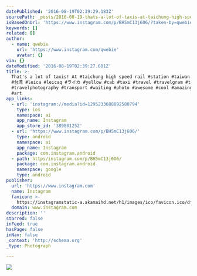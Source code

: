 ```yaml
---
datePublished: '2016-08-19T02:39:29.183Z'
sourcePath: _posts/2016-08-19-thats-a-lot-of-taxis-at-taichung-high-speed-rail-station.md
isBasedOnUrl: 'https://www.instagram.com/p/BH5mC13j6O6/?taken-by=qwebie'
keywords: []
related: []
author:
  - name: qwebie
    url: 'https://www.instagram.com/qwebie'
    avatar: {}
via: {}
dateModified: '2016-08-19T02:39:27.601Z'
title: >-
  That's a lot of taxis! At #taichung high speed rail #station #taiwan #台中 #台灣
  #台湾 #leica #leicaq #ライカ #yellow #cab #taxi #travel #travelgram #travelphoto
  #travelphotography #transport #waiting #photo #awesome #cool #amazing #nice
  #art
app_links:
  - url: 'instagram://media?id=1295233688892580794'
    type: ios
    namespace: ai
    app_name: Instagram
    app_store_id: '389801252'
  - url: 'https://www.instagram.com/p/BH5mC13j6O6/'
    type: android
    namespace: ai
    app_name: Instagram
    package: com.instagram.android
  - path: https/instagram.com/p/BH5mC13j6O6/
    package: com.instagram.android
    namespace: google
    type: android
publisher:
  url: 'https://www.instagram.com'
  name: Instagram
  favicon: >-
    https://instagramstatic-a.akamaihd.net/h1/images/ico/favicon.ico/dfa85bb1fd63.ico
  domain: www.instagram.com
description: ''
starred: false
inFeed: true
hasPage: false
inNav: false
_context: 'http://schema.org'
_type: Photograph

---
```

![](https://imgflo.herokuapp.com/graph/vahj1ThiexotieMo/b6f69839de5bdf26509ef02d5775ebdd/noop.jpg?input=https%3A%2F%2Fscontent.cdninstagram.com%2Ft51.2885-15%2Fs640x640%2Fsh0.08%2Fe35%2F13712766_1705746386345510_296778056_n.jpg%3Fig_cache_key%3DMTI5NTIzMzY4ODg5MjU4MDc5NA%253D%253D.2)